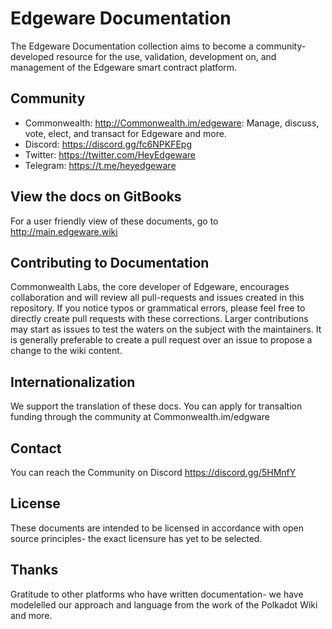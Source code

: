 

# Edgeware Documentation
The Edgeware Documentation collection aims to become a community-developed resource for the use, validation, development on, and management of the Edgeware smart contract platform. 

## Community
- Commonwealth: http://Commonwealth.im/edgeware: Manage, discuss, vote, elect, and transact for Edgeware and more.
- Discord: https://discord.gg/fc6NPKFEpg
- Twitter: https://twitter.com/HeyEdgeware
- Telegram: https://t.me/heyedgeware

## View the docs on GitBooks
For a user friendly view of these documents, go to http://main.edgeware.wiki

## Contributing to Documentation
Commonwealth Labs, the core developer of Edgeware, encourages collaboration and will review all pull-requests and issues created in this repository. If you notice typos or grammatical errors, please feel free to directly create pull requests with these corrections. Larger contributions may start as issues to test the waters on the subject with the maintainers. It is generally preferable to create a pull request over an issue to propose a change to the wiki content.

## Internationalization
We support the translation of these docs. You can apply for transaltion funding through the community at Commonwealth.im/edgware

## Contact
You can reach the Community on Discord https://discord.gg/5HMnfY

## License
These documents are intended to be licensed in accordance with open source principles-  the exact licensure has yet to be selected. 

## Thanks
Gratitude to other platforms who have written documentation-  we have modelelled our approach and language from the work of the Polkadot Wiki and more. 
